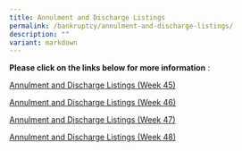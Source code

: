 ```yaml
---
title: Annulment and Discharge Listings
permalink: /bankruptcy/annulment-and-discharge-listings/
description: ""
variant: markdown
---
```

**Please click on the links below for more information**&nbsp;:<br>

[Annulment and Discharge Listings (Week 45)](/files/(091123)annulmentanddischargelistings(week45).pdf)<br>

[Annulment and Discharge Listings (Week 46)](/files/171123annulmentanddischargelistingsweek46.pdf)<br>

[Annulment and Discharge Listings (Week 47)](/files/301123AnnulmentandDischargeListingsWeek47.pdf)<br>

[Annulment and Discharge Listings (Week 48)](/files/301123AnnulmentandDischargeListingsWeek48.pdf)